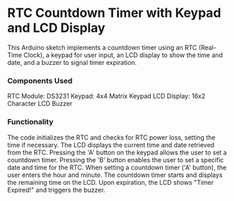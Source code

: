 # RTC Countdown Timer with Keypad and LCD Display
This Arduino sketch implements a countdown timer using an RTC (Real-Time Clock), a keypad for user input, an LCD display to show the time and date, and a buzzer to signal timer expiration. 
### Components Used 
RTC Module: DS3231 Keypad: 4x4 Matrix Keypad LCD Display: 16x2 Character LCD Buzzer 
### Functionality 
The code initializes the RTC and checks for RTC power loss, setting the time if necessary. The LCD displays the current time and date retrieved from the RTC. Pressing the 'A' button on the keypad allows the user to set a countdown timer. Pressing the 'B' button enables the user to set a specific date and time for the RTC. When setting a countdown timer ('A' button), the user enters the hour and minute. The countdown timer starts and displays the remaining time on the LCD. Upon expiration, the LCD shows "Timer Expired!" and triggers the buzzer.
